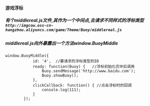 #### 游戏浮标
##### 有个middlereal.js文件,其作为一个中间点,去请求不同样式的浮标类型`http://imgcow.oss-cn-hangzhou.aliyuncs.com/game/Theme/Buoy/middlereal.js`
##### middlereal.js向外暴露出一个方法window.BuoyMiddle
```
window.BuoyMiddle({
            id: '4',  //要请求的浮标类型的ID
            ready: function(Buoy) {   //浮标初始化完毕后调用
                Buoy.sendMessage('http://www.baidu.com');
                Buoy.showBuoy();
            },
            clickCallback: function() { //点击浮标时的回调
                console.log(111);
            }
        });
```

